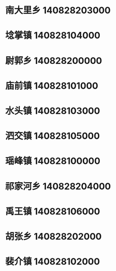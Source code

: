 # 南大里乡 140828203000
# 埝掌镇 140828104000
# 尉郭乡 140828200000
# 庙前镇 140828101000
# 水头镇 140828103000
# 泗交镇 140828105000
# 瑶峰镇 140828100000
# 祁家河乡 140828204000
# 禹王镇 140828106000
# 胡张乡 140828202000
# 裴介镇 140828102000
